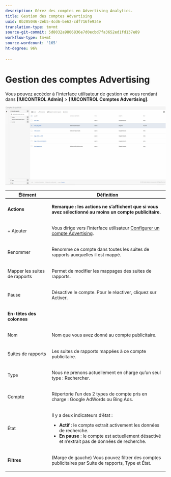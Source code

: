 ```yaml
---
description: Gérez des comptes en Advertising Analytics.
title: Gestion des comptes Advertising
uuid: 0b205046-2eb5-4cd6-be62-cdf716fe934e
translation-type: tm+mt
source-git-commit: 5d8032a9806836e7d0ecbd7fa3652ed1fd137e89
workflow-type: tm+mt
source-wordcount: '165'
ht-degree: 96%

---
```



# Gestion des comptes Advertising

Vous pouvez accéder à l’interface utilisateur de gestion en vous rendant dans **[!UICONTROL Admin]** > **[!UICONTROL Comptes Advertising]**.

![](assets/manage_ad_accounts.png)

<table id="table_BE318026CF024E94A885EED86AA7077F"> 
 <thead> 
  <tr> 
   <th colname="col1" class="entry"> Élément </th> 
   <th colname="col2" class="entry"> Définition </th> 
  </tr>
 </thead>
 <tbody> 
  <tr> 
   <td colname="col1"> <p><b>Actions</b> </p> </td> 
   <td colname="col2"> <p><b>Remarque : les actions ne s’affichent que si vous avez sélectionné au moins un compte publicitaire. </b> </p> </td> 
  </tr> 
  <tr> 
   <td colname="col1"> <p>+ Ajouter </p> </td> 
   <td colname="col2"> <p>Vous dirige vers l’interface utilisateur <a href="/help/integrate/c-advertising-analytics/c-adanalytics-workflow/aa-create-ad-account.md"  >Configurer un compte Advertising</a>. </p> </td> 
  </tr> 
  <tr> 
   <td colname="col1"> <p>Renommer </p> </td> 
   <td colname="col2"> <p>Renomme ce compte dans toutes les suites de rapports auxquelles il est mappé. </p> </td> 
  </tr> 
  <tr> 
   <td colname="col1"> <p>Mapper les suites de rapports </p> </td> 
   <td colname="col2"> <p>Permet de modifier les mappages des suites de rapports. </p> </td> 
  </tr> 
  <tr> 
   <td colname="col1"> <p>Pause </p> </td> 
   <td colname="col2"> <p>Désactive le compte. Pour le réactiver, cliquez sur <span class="uicontrol">Activer</span>. </p> </td> 
  </tr> 
  <tr> 
   <td colname="col1"> <p><b>En-têtes des colonnes</b> </p> </td> 
   <td colname="col2"> </td> 
  </tr> 
  <tr> 
   <td colname="col1"> <p>Nom </p> </td> 
   <td colname="col2"> <p>Nom que vous avez donné au compte publicitaire. </p> </td> 
  </tr> 
  <tr> 
   <td colname="col1"> <p>Suites de rapports </p> </td> 
   <td colname="col2"> <p>Les suites de rapports mappées à ce compte publicitaire. </p> </td> 
  </tr> 
  <tr> 
   <td colname="col1"> <p>Type </p> </td> 
   <td colname="col2"> <p>Nous ne prenons actuellement en charge qu’un seul type : Rechercher. </p> </td> 
  </tr> 
  <tr> 
   <td colname="col1"> <p>Compte </p> </td> 
   <td colname="col2"> <p>Répertorie l’un des 2 types de compte pris en charge : Google AdWords ou Bing Ads. </p> </td> 
  </tr> 
  <tr> 
   <td colname="col1"> <p>État </p> </td> 
   <td colname="col2"> <p>Il y a deux indicateurs d’état : </p> 
    <ul id="ul_376263DEF6EE44B48564D272D3CBFCBC"> 
     <li id="li_75E329B68B4D4E929E227E717C993082"><b>Actif</b> : le compte extrait activement les données de recherche. </li> 
     <li id="li_5E2DF98B22D34437A2A2C93F996C1EA2"><b>En pause</b> : le compte est actuellement désactivé et n’extrait pas de données de recherche. </li> 
    </ul> </td> 
  </tr> 
  <tr> 
   <td colname="col1"> <p><b>Filtres</b> </p> </td> 
   <td colname="col2"> <p>(Marge de gauche) Vous pouvez filtrer des comptes publicitaires par Suite de rapports, Type et État. </p> </td> 
  </tr> 
 </tbody> 
</table>

